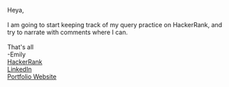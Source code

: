 Heya, <br>
<br>
I am going to start keeping track of my query practice on HackerRank, and try to narrate with comments where I can.<br>
<br>That's all
<br>-Emily
<br><a href="hackerrank.com/emilylandry">HackerRank</a>
<br><a href="linkedin.com/in/emily-landry">LinkedIn</a>
<br><a href="emilylandry.co">Portfolio Website</a>
